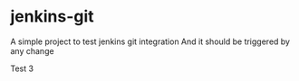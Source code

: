 # jenkins-git
A simple project to test jenkins git integration
And it should be triggered by any change

Test 3
